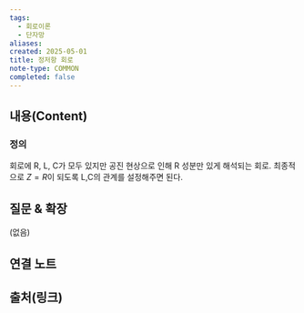 ```yaml
---
tags:
  - 회로이론
  - 단자망
aliases: 
created: 2025-05-01
title: 정저항 회로
note-type: COMMON
completed: false
---
```


## 내용(Content)

### 정의

회로에 R, L, C가 모두 있지만 공진 현상으로 인해 R 성분만 있게 해석되는 회로. 최종적으로 $Z = R$이 되도록 L,C의 관계를 설정해주면 된다.




## 질문 & 확장

(없음)

## 연결 노트

## 출처(링크)

